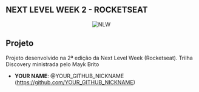 
 
## NEXT LEVEL WEEK 2 - ROCKETSEAT

<p align="center">
 <img  src="https://camo.githubusercontent.com/e374677bcea8e624fe954b1bf81348f9bb4390df/68747470733a2f2f696b2e696d6167656b69742e696f2f6361706974616f2f50726f6666792f6e6c77325f36643750766c485a352e737667" alt="NLW">
</p>


 
## Projeto 
 
Projeto desenvolvido na 2ª edição da Next Level Week (Rocketseat). Trilha Discovery ministrada pelo Mayk Brito
 

 
* **YOUR NAME**: @YOUR_GITHUB_NICKNAME (https://github.com/YOUR_GITHUB_NICKNAME)

